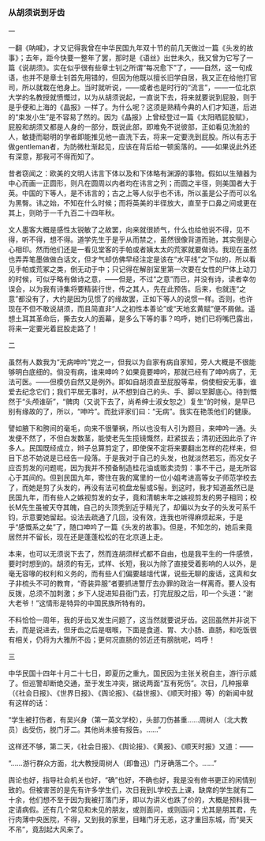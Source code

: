    

  

### 从胡须说到牙齿

  

  

一

  

一翻《呐喊》，才又记得我曾在中华民国九年双十节的前几天做过一篇《头发的故事》；去年，距今快要一整年了罢，那时是《语丝》出世未久，我又曾为它写了一篇《说胡须》。实在似乎很有些章士钊之所谓“每况愈下”了，——自然，这一句成语，也并不是章士钊首先用错的，但因为他既以擅长旧学自居，我又正在给他打官司，所以就栽在他身上。当时就听说，——或者也是时行的“流言”，——一位北京大学的名教授就愤慨过，以为从胡须说起，一直说下去，将来就要说到屁股，则于是乎便和上海的《晶报》一样了。为什么呢？这须是熟精今典的人们才知道，后进的“束发小生”是不容易了然的。因为《晶报》上曾经登过一篇《太阳晒屁股赋》，屁股和胡须又都是人身的一部分，既说此部，即难免不说彼部，正如看见洗脸的人，敏捷而聪明的学者即能推见他一直洗下去，将来一定要洗到屁股。所以有志于做gentleman者，为防微杜渐起见，应该在背后给一顿奚落的。——如果说此外还有深意，那我可不得而知了。

昔者窃闻之：欧美的文明人讳言下体以及和下体略有渊源的事物。假如以生殖器为中心而画一正圆形，则凡在圆周以内者均在讳言之列；而圆之半径，则美国者大于英。中国的下等人，是不讳言的；古之上等人似乎也不讳，所以虽是公子而可以名为黑臀。讳之始，不知在什么时候；而将英美的半径放大，直至于口鼻之间或更在其上，则昉于一千九百二十四年秋。

文人墨客大概是感性太锐敏了之故罢，向来就很娇气，什么也给他说不得，见不得，听不得，想不得。道学先生于是乎从而禁之，虽然很像背道而驰，其实倒是心心相印。然而他们还是一看见堂客的手帕或者姨太太的荒冢就要做诗。我现在虽然也弄弄笔墨做做白话文，但才气却仿佛早经注定是该在“水平线”之下似的，所以看见手帕或荒冢之类，倒无动于中；只记得在解剖室里第一次要在女性的尸体上动刀的时候，可似乎略有做诗之意，——但是，不过“之意”而已，并没有诗，读者幸勿误会，以为我有诗集将要精装行世，传之其人，先在此预告。后来，也就连“之意”都没有了，大约是因为见惯了的缘故罢，正如下等人的说惯一样。否则，也许现在不但不敢说胡须，而且简直非“人之初性本善论”或“天地玄黄赋”便不屑做。遥想土耳其革命后，撕去女人的面幕，是多么下等的事？呜呼，她们已将嘴巴露出，将来一定要光着屁股走路了！

  

二

  

虽然有人数我为“无病呻吟”党之一，但我以为自家有病自家知，旁人大概是不很能够明白底细的。倘没有病，谁来呻吟？如果竟要呻吟，那就已经有了呻吟病了，无法可医。——但模仿自然又是例外。即如自胡须直至屁股等辈，倘使相安无事，谁爱去纪念它们；我们平居无事时，从不想到自己的头、手、脚以至脚底心。待到慨然于“头颅谁斫”，“髀肉（又说下去了，尚希绅士淑女恕之）复生”的时候，是早已别有缘故的了，所以，“呻吟”。而批评家们曰：“无病”。我实在艳羡他们的健康。

譬如腋下和胯间的毫毛，向来不很肇祸，所以也没有人引为题目，来呻吟一通。头发便不然了，不但白发数茎，能使老先生揽镜慨然，赶紧拔去；清初还因此杀了许多人。民国既经成立，辫子总算剪定了，即使保不定将来要翻出怎样的花样来，但目下总不妨说是已经告一段落。于是我对于自己的头发，也就淡然若忘，而况女子应否剪发的问题呢，因为我并不预备制造桂花油或贩卖烫剪：事不干己，是无所容心于其间的。但到民国九年，寄住在我的寓里的一位小姐考进高等女子师范学校去了，而她是剪了头发的，再没有法可梳盘龙髻或S髻。到这时，我才知道虽然已是民国九年，而有些人之嫉视剪发的女子，竟和清朝末年之嫉视剪发的男子相同；校长M先生虽被天夺其魄，自己的头顶秃到近乎精光了，却偏以为女子的头发可系千钧，示意要她留起。设法去疏通了几回，没有效，连我也听得麻烦起来，于是乎“感慨系之矣”了，随口呻吟了一篇《头发的故事》。但是，不知怎的，她后来竟居然并不留长，现在还是蓬蓬松松的在北京道上走。

本来，也可以无须说下去了，然而连胡须样式都不自由，也是我平生的一件感愤，要时时想到的。胡须的有无，式样、长短，我以为除了直接受着影响的人以外，是毫无容喙的权利和义务的，而有些人们偏要越俎代谋，说些无聊的废话，这真和女子非梳头不可的教育，“奇装异服”者要抓进警厅去办罪的政治一样离奇。要人没有反拨，总须不加刺激；乡下人捉进知县衙门去，打完屁股之后，叩一个头道：“谢大老爷！”这情形是特异的中国民族所特有的。

不料恰恰一周年，我的牙齿又发生问题了，这当然就要说牙齿。这回虽然并非说下去，而是说进去，但牙齿之后是咽喉，下面是食道、胃、大小肠、直肠，和吃饭很有相关，仍将为大雅所不齿；更何况直肠的邻近还有膀胱呢，呜呼！

  

三

  

中华民国十四年十月二十七日，即夏历之重九，国民因为主张关税自主，游行示威了。但巡警却断绝交通，至于发生冲突，据说两面“互有死伤”。次日，几种报章（《社会日报》、《世界日报》、《舆论报》、《益世报》、《顺天时报》等）的新闻中就有这样的话：

  

“学生被打伤者，有吴兴身（第一英文学校），头部刀伤甚重……周树人（北大教员）齿受伤，脱门牙二。其他尚未接有报告。……”

  

这样还不够，第二天，《社会日报》、《舆论报》、《黄报》、《顺天时报》又道：——

  

“……游行群众方面，北大教授周树人（即鲁迅）门牙确落二个。……”

舆论也好，指导社会机关也好，“确”也好，不确也好，我是没有修书更正的闲情别致的。但被害苦的是先有许多学生们，次日我到L学校去上课，缺席的学生就有二十余，他们想不至于因为我被打落门牙，即以为讲义也跌了价的，大概是预料我一定请病假。还有几个常见和未见的朋友，或则面问，或则函问；尤其是朋其君，先行肉薄中央医院，不得，又到我的家里，目睹门牙无恙，这才重回东城，而“昊天不吊”，竟刮起大风来了。